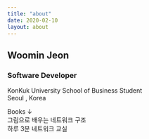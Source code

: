```yaml
---
title: "about"
date: 2020-02-10
layout: about
---
```


## Woomin Jeon

### Software Developer

KonKuk University School of Business Student  
Seoul , Korea  
  
Books ↓  
그림으로 배우는 네트워크 구조  
하루 3분 네트워크 교실
  